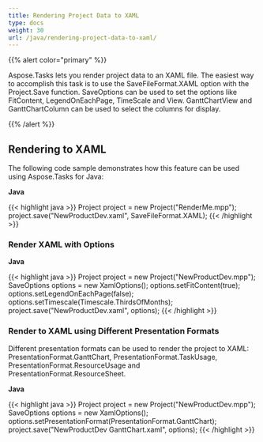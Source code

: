 ```yaml
---
title: Rendering Project Data to XAML
type: docs
weight: 30
url: /java/rendering-project-data-to-xaml/
---
```


{{% alert color="primary" %}} 

Aspose.Tasks lets you render project data to an XAML file. The easiest way to accomplish this task is to use the SaveFileFormat.XAML option with the Project.Save function. SaveOptions can be used to set the options like FitContent, LegendOnEachPage, TimeScale and View. GanttChartView and GanttChartColumn can be used to select the columns for display.

{{% /alert %}} 
## **Rendering to XAML**

The following code sample demonstrates how this feature can be used using Aspose.Tasks for Java:

**Java**

{{< highlight java >}}
Project project = new Project("RenderMe.mpp");
project.save("NewProductDev.xaml", SaveFileFormat.XAML);
{{< /highlight >}}

### **Render XAML with Options**
**Java**

{{< highlight java >}}
Project project = new Project("NewProductDev.mpp");
SaveOptions options = new XamlOptions();
options.setFitContent(true);
options.setLegendOnEachPage(false);
options.setTimescale(Timescale.ThirdsOfMonths);
project.save("NewProductDev.xaml", options);
{{< /highlight >}}

### **Render to XAML using Different Presentation Formats**
Different presentation formats can be used to render the project to XAML: PresentationFormat.GanttChart, PresentationFormat.TaskUsage, PresentationFormat.ResourceUsage and PresentationFormat.ResourceSheet.

**Java**

{{< highlight java >}}
Project project = new Project("NewProductDev.mpp");
SaveOptions options = new XamlOptions();
options.setPresentationFormat(PresentationFormat.GanttChart);
project.save("NewProductDev GanttChart.xaml", options);
{{< /highlight >}}






